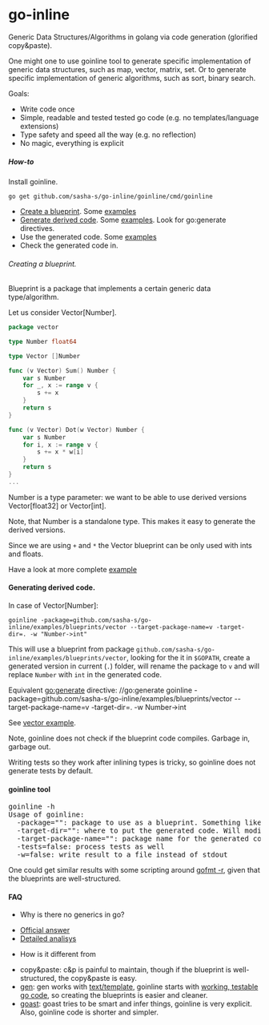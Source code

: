 # go-inline
Generic Data Structures/Algorithms in golang via code generation (glorified copy&paste).

One might one to use goinline tool to generate specific implementation of generic data structures, such as map, vector, matrix, set.
Or to  generate specific implementation of generic algorithms, such as sort, binary search.

Goals:

* Write code once
* Simple, readable and tested tested go code (e.g. no templates/language extensions)
* Type safety and speed all the way (e.g. no reflection)
* No magic, everything is explicit

##### How-to
Install goinline.
```
go get github.com/sasha-s/go-inline/goinline/cmd/goinline
```

* [Create a blueprint](#creating-a-blueprint). Some [examples](https://github.com/sasha-s/go-inline/blob/master/examples/blueprints)
* [Generate derived code](#generating-derived-code). Some [examples](https://github.com/sasha-s/go-inline/blob/master/examples/usage). Look for go:generate directives.
* Use the generated code.  Some [examples](https://github.com/sasha-s/go-inline/blob/master/examples/usage)
* Check the generated code in.


###### Creating a blueprint.

Blueprint is a package that implements a certain generic data type/algorithm.

Let us consider Vector[Number].

```go
package vector

type Number float64

type Vector []Number

func (v Vector) Sum() Number {
    var s Number
    for _, x := range v {
        s += x
    }
    return s
}

func (v Vector) Dot(w Vector) Number {
    var s Number
    for i, x := range v {
        s += x * w[i]
    }
    return s
}
...
```
Number is a type parameter: we want to be able to use derived versions Vector[float32] or Vector[int].

Note, that Number is a standalone type. This makes it easy to generate the derived versions.

Since we are using `+` and `*` the Vector blueprint can be only used with ints and floats.

Have a look at more complete [example](https://github.com/sasha-s/go-inline/blob/master/examples/blueprints/vector/vector.go)

#### Generating derived code.

In case of Vector[Number]:

```
goinline -package=github.com/sasha-s/go-inline/examples/blueprints/vector --target-package-name=v -target-dir=. -w "Number->int"
```

This will use a blueprint from package `github.com/sasha-s/go-inline/examples/blueprints/vector`, looking for the it in `$GOPATH`, create a generated version in current (`.`) folder, will rename the package to `v` and will replace `Number` with `int` in the generated code.

Equivalent [go:generate](http://blog.golang.org/generate) directive:
//go:generate goinline -package=github.com/sasha-s/go-inline/examples/blueprints/vector --target-package-name=v -target-dir=. -w Number->int

See [vector example](https://github.com/sasha-s/go-inline/blob/master/examples/usage/v/vector_example_test.go).

Note, goinline does not check if the blueprint code compiles. Garbage in, garbage out.

Writing tests so they work after inlining types is tricky, so goinline does not generate tests by default.

#### goinline tool

<pre>
goinline -h
Usage of goinline:
  -package="": package to use as a blueprint. Something like `github.com/sasha-s/go-inline/examples/blueprints/concurrentmap`
  -target-dir="": where to put the generated code. Will modify the blueprint (according to package) if empty
  -target-package-name="": package name for the generated code. Ignored if empty
  -tests=false: process tests as well
  -w=false: write result to a file instead of stdout
</pre>

One could get similar results with some scripting around [gofmt -r](https://golang.org/cmd/gofmt/), given that the blueprints are well-structured.

#### FAQ
* Why is there no generics in go?
 - [Official answer](https://golang.org/doc/faq#generics)
 - [Detailed analisys](https://docs.google.com/document/d/1vrAy9gMpMoS3uaVphB32uVXX4pi-HnNjkMEgyAHX4N4/)
* How is it different from
 - copy&paste: c&p is painful to maintain, though if the blueprint is well-structured, the copy&paste is easy.
 - [gen](http://clipperhouse.github.io/gen/): gen works with [text/template](https://github.com/clipperhouse/linkedlist/blob/master/templates.go), goinline starts with [working, testable go code](https://github.com/sasha-s/go-inline/blob/master/examples/blueprints/search/search.go), so creating the blueprints is easier and cleaner.
 - [goast](https://github.com/go-goast/goast): goast tries to be smart and infer things, goinline is very explicit. Also, goinline code is shorter and simpler.

